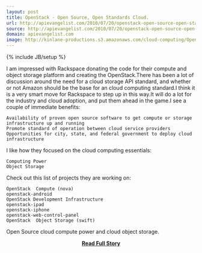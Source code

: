 ```yaml
---
layout: post
title: OpenStack - Open Source, Open Standards Cloud.
url: http://apievangelist.com/2010/07/20/openstack-open-source-open-standards-cloud/
source: http://apievangelist.com/2010/07/20/openstack-open-source-open-standards-cloud/
domain: apievangelist.com
image: http://kinlane-productions.s3.amazonaws.com/cloud-computing/OpenStack_200.jpeg
---
```

{% include JB/setup %}<p>I am impressed with Rackspace donating the code for their compute and object storage platform and creating the OpenStack.There has been a lot of discussion around the need for a cloud storage API standard, and whether or not Amazon should be the base for an cloud computing standard.I think it is a very smart move for Rackspace to step up in this way.It will do a lot for the industry and cloud adoption, and put them ahead in the game.I see a couple of immediate benefits:

	Availability of proven open source software to get compute or storage infrastructure up and running
	Promote standard of operation between cloud service providers
	Opportunities for city, state, and federal government to deploy cloud infrastructure

I like how they focused on the cloud computing essentials:

	Computing Power
	Object Storage

Check out this list of projects they are working on:

	OpenStack  Compute (nova)
	openstack-android
	OpenStack Development Infrastructure
	openstack-ipad
	openstack-iphone
	openstack-web-control-panel
	OpenStack  Object Storage (swift)

Open Source cloud compute power and cloud object storage.</p>
<center><p><a href="http://apievangelist.com/2010/07/20/openstack-open-source-open-standards-cloud/" style='padding:25px; font-sze:18px; font-weight: bold;'>Read Full Story</a></p></center>

